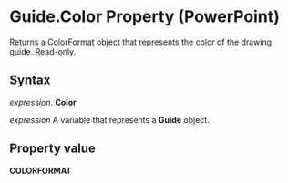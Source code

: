 
# Guide.Color Property (PowerPoint)

Returns a [ColorFormat](3bfcd08d-65f4-25a3-2d05-77111fbd13e5.md) object that represents the color of the drawing guide. Read-only.


## Syntax

 _expression_. **Color**

 _expression_ A variable that represents a **Guide** object.


## Property value

 **COLORFORMAT**

